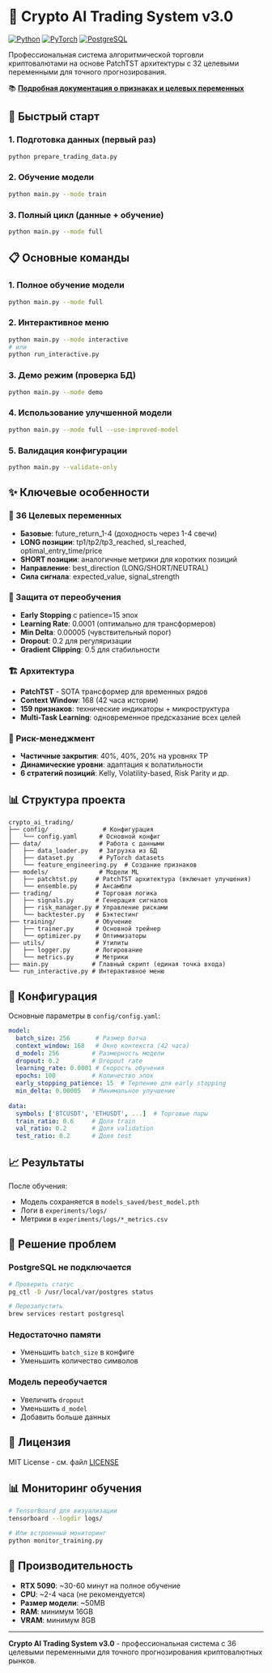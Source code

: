 # 🚀 Crypto AI Trading System v3.0

[![Python](https://img.shields.io/badge/python-3.10+-blue.svg)](https://www.python.org/downloads/)
[![PyTorch](https://img.shields.io/badge/PyTorch-2.0+-orange.svg)](https://pytorch.org/)
[![PostgreSQL](https://img.shields.io/badge/PostgreSQL-13+-blue.svg)](https://www.postgresql.org/)

Профессиональная система алгоритмической торговли криптовалютами на основе PatchTST архитектуры с 32 целевыми переменными для точного прогнозирования.

📚 **[Подробная документация о признаках и целевых переменных](docs/FEATURES_AND_TARGETS_LOGIC.md)**

## 🎯 Быстрый старт

### 1. Подготовка данных (первый раз)
```bash
python prepare_trading_data.py
```

### 2. Обучение модели
```bash
python main.py --mode train
```

### 3. Полный цикл (данные + обучение)
```bash
python main.py --mode full
```

## 📋 Основные команды

### 1. Полное обучение модели
```bash
python main.py --mode full
```

### 2. Интерактивное меню
```bash
python main.py --mode interactive
# или
python run_interactive.py
```

### 3. Демо режим (проверка БД)
```bash
python main.py --mode demo
```

### 4. Использование улучшенной модели
```bash
python main.py --mode full --use-improved-model
```

### 5. Валидация конфигурации
```bash
python main.py --validate-only
```

## ✨ Ключевые особенности

### 🎯 36 Целевых переменных
- **Базовые**: future_return_1-4 (доходность через 1-4 свечи)
- **LONG позиции**: tp1/tp2/tp3_reached, sl_reached, optimal_entry_time/price
- **SHORT позиции**: аналогичные метрики для коротких позиций
- **Направление**: best_direction (LONG/SHORT/NEUTRAL)
- **Сила сигнала**: expected_value, signal_strength

### 🧠 Защита от переобучения
- **Early Stopping** с patience=15 эпох
- **Learning Rate**: 0.0001 (оптимально для трансформеров)
- **Min Delta**: 0.00005 (чувствительный порог)
- **Dropout**: 0.2 для регуляризации
- **Gradient Clipping**: 0.5 для стабильности

### 🏗️ Архитектура
- **PatchTST** - SOTA трансформер для временных рядов
- **Context Window**: 168 (42 часа истории)
- **159 признаков**: технические индикаторы + микроструктура
- **Multi-Task Learning**: одновременное предсказание всех целей

### 💼 Риск-менеджмент
- **Частичные закрытия**: 40%, 40%, 20% на уровнях TP
- **Динамические уровни**: адаптация к волатильности
- **6 стратегий позиций**: Kelly, Volatility-based, Risk Parity и др.

## 📊 Структура проекта

```
crypto_ai_trading/
├── config/               # Конфигурация
│   └── config.yaml      # Основной конфиг
├── data/                # Работа с данными
│   ├── data_loader.py   # Загрузка из БД
│   ├── dataset.py       # PyTorch datasets
│   └── feature_engineering.py  # Создание признаков
├── models/              # Модели ML
│   ├── patchtst.py     # PatchTST архитектура (включает улучшения)
│   └── ensemble.py     # Ансамбли
├── trading/            # Торговая логика
│   ├── signals.py      # Генерация сигналов
│   ├── risk_manager.py # Управление рисками
│   └── backtester.py   # Бэктестинг
├── training/           # Обучение
│   ├── trainer.py      # Основной трейнер
│   └── optimizer.py    # Оптимизаторы
├── utils/              # Утилиты
│   ├── logger.py       # Логирование
│   └── metrics.py      # Метрики
├── main.py            # Главный скрипт (единая точка входа)
└── run_interactive.py # Интерактивное меню
```

## 🔧 Конфигурация

Основные параметры в `config/config.yaml`:

```yaml
model:
  batch_size: 256       # Размер батча
  context_window: 168   # Окно контекста (42 часа)
  d_model: 256         # Размерность модели
  dropout: 0.2         # Dropout rate
  learning_rate: 0.0001 # Скорость обучения
  epochs: 100          # Количество эпох
  early_stopping_patience: 15  # Терпение для early stopping
  min_delta: 0.00005   # Минимальное улучшение
  
data:
  symbols: ['BTCUSDT', 'ETHUSDT', ...]  # Торговые пары
  train_ratio: 0.6     # Доля train
  val_ratio: 0.2       # Доля validation
  test_ratio: 0.2      # Доля test
```

## 📈 Результаты

После обучения:
- Модель сохраняется в `models_saved/best_model.pth`
- Логи в `experiments/logs/`
- Метрики в `experiments/logs/*_metrics.csv`

## 🚨 Решение проблем

### PostgreSQL не подключается
```bash
# Проверить статус
pg_ctl -D /usr/local/var/postgres status

# Перезапустить
brew services restart postgresql
```

### Недостаточно памяти
- Уменьшить `batch_size` в конфиге
- Уменьшить количество символов

### Модель переобучается
- Увеличить `dropout`
- Уменьшить `d_model`
- Добавить больше данных

## 📝 Лицензия

MIT License - см. файл [LICENSE](LICENSE)

## 📊 Мониторинг обучения

```bash
# TensorBoard для визуализации
tensorboard --logdir logs/

# Или встроенный мониторинг
python monitor_training.py
```

## 🚀 Производительность

- **RTX 5090**: ~30-60 минут на полное обучение
- **CPU**: ~2-4 часа (не рекомендуется)
- **Размер модели**: ~50MB
- **RAM**: минимум 16GB
- **VRAM**: минимум 8GB

---

**Crypto AI Trading System v3.0** - профессиональная система с 36 целевыми переменными для точного прогнозирования криптовалютных рынков.